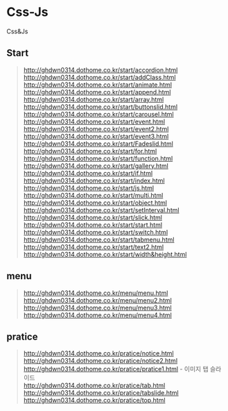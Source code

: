 # Css-Js
Css&amp;Js

## Start   
>http://ghdwn0314.dothome.co.kr/start/accordion.html   
>http://ghdwn0314.dothome.co.kr/start/addClass.html    
>http://ghdwn0314.dothome.co.kr/start/animate.html   
>http://ghdwn0314.dothome.co.kr/start/append.html   
>http://ghdwn0314.dothome.co.kr/start/array.html   
>http://ghdwn0314.dothome.co.kr/start/buttonslid.html   
>http://ghdwn0314.dothome.co.kr/start/carousel.html   
>http://ghdwn0314.dothome.co.kr/start/event.html   
>http://ghdwn0314.dothome.co.kr/start/event2.html   
>http://ghdwn0314.dothome.co.kr/start/event3.html   
>http://ghdwn0314.dothome.co.kr/start/Fadeslid.html   
>http://ghdwn0314.dothome.co.kr/start/for.html   
>http://ghdwn0314.dothome.co.kr/start/function.html   
>http://ghdwn0314.dothome.co.kr/start/gallery.html   
>http://ghdwn0314.dothome.co.kr/start/if.html   
>http://ghdwn0314.dothome.co.kr/start/index.html   
>http://ghdwn0314.dothome.co.kr/start/js.html  
>http://ghdwn0314.dothome.co.kr/start/multi.html   
>http://ghdwn0314.dothome.co.kr/start/object.html   
>http://ghdwn0314.dothome.co.kr/start/setInterval.html   
>http://ghdwn0314.dothome.co.kr/start/slick.html   
>http://ghdwn0314.dothome.co.kr/start/start.html   
>http://ghdwn0314.dothome.co.kr/start/switch.html   
>http://ghdwn0314.dothome.co.kr/start/tabmenu.html   
>http://ghdwn0314.dothome.co.kr/start/text2.html   
>http://ghdwn0314.dothome.co.kr/start/width&height.html   
   
## menu   
>http://ghdwn0314.dothome.co.kr/menu/menu.html   
>http://ghdwn0314.dothome.co.kr/menu/menu2.html   
>http://ghdwn0314.dothome.co.kr/menu/menu3.html   
>http://ghdwn0314.dothome.co.kr/menu/menu4.html   
   
## pratice   
>http://ghdwn0314.dothome.co.kr/pratice/notice.html   
>http://ghdwn0314.dothome.co.kr/pratice/notice2.html   
>http://ghdwn0314.dothome.co.kr/pratice/pratice1.html - 이미지 탭 슬라이드      
>http://ghdwn0314.dothome.co.kr/pratice/tab.html     
>http://ghdwn0314.dothome.co.kr/pratice/tabslide.html   
>http://ghdwn0314.dothome.co.kr/pratice/top.html   
